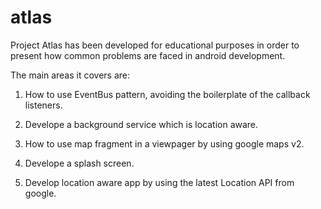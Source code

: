 atlas
=====

Project Atlas has been developed for educational purposes in order to present how common problems are faced
in android development. 

The main areas it covers are:

1) How to use EventBus pattern, avoiding the boilerplate of the callback listeners.

2) Develope a background service which is location aware.

3) How to use map fragment in a viewpager by using google maps v2.

4) Develope a splash screen.

5) Develop location aware app by using the latest Location API from google.
